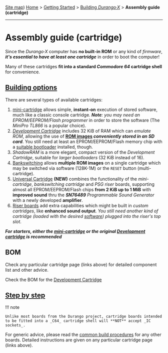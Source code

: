 [Site map](../../sitemap.md))
[Home](../../index.md) > [Getting Started](../../started.md) > [Building _Durango·X_](../building.md) > **Assembly guide (cartridge)**

---
# Assembly guide (cartridge)

Since the _Durango·X_ computer has **no built-in ROM** or any kind of _firmware_,
***it's essential to have at least one cartridge*** in order to boot the computer!

Many of these cartridges **fit into a standard _Commodore 64_ cartridge shell** for convenience.

## [Building options](cart/options.md)

There are several types of available cartridges:

1. [mini-cartridge](hard/cart/mini.md) allows simple, **instant-on** execution of stored software,
much like a classic console cartridge. _**Note**: you may need an EPROM/EEPROM/Flash programmer_
in order to store the software (The _MiniPro TL866_ is a popular choice).
1. [_Development Cartridge_](hard/cart/dev.md) includes 32 KiB of RAM which can _emulate ROM_,
allowing the use of **[ROM images](../../soft/sys/rom.md)
_conveniently stored in an SD card_**. You still need at least an EPROM/EEPROM/Flash memory chip
with a [suitable bootloader](../../dev/6502/multiboot.md) installed, though.
1. _ShadowRAM_ is a more elegant, compact version of the _Development Cartridge_,
suitable for _larger bootloaders_ (32 KiB instead of 16).
1. [Bankswitching](hard/cart/banks.md) allows **multiple ROM images** on a single cartridge which
may be switched via software (128K-1M) or the `RESET` button (multi-cartridge).
1. [Universal Cartridge](hard/cart/universal.md) **(NEW)** combines the functionality of the _mini-cartridge_, _bankswitching cartridge_ and _PSG riser_ boards, supporting almost all EPROM/EEPROM/Flash chips **from 2 KiB up to 1 MiB** with **improved sound** thru the _**SN76489** Programmable Sound Generator_ with a newly developed **amplifier**. 
1. [Riser boards](hard/cart/riser.md) add extra capabilities which might be built in
_custom cartridges_, like **enhanced sound output**. _You still need another kind of cartridge
(loaded with the desired [software](../../software.md)) plugged into the riser's top slot_.

***For starters, either the [mini-cartridge](hard/cart/mini.md) or the
original [Development cartridge](hard/cart/dev.md) is recommended***

## BOM

Check any particular cartridge page (links above) for detailed component list and other advice.

Check the BOM for the [Development Cartridge](cart/bom.md)

## [Step by step](cart/steps.md)

!!! note

	Unlike most boards from the Durango project, cartridge boards intended to be fitted into a _C64_ cartridge shell will **NOT** accept _IC sockets_.

For generic advice, please read the [common build procedures](general.md) for any other boards. Detailed instructions are given on any particular cartridge page (links above).

